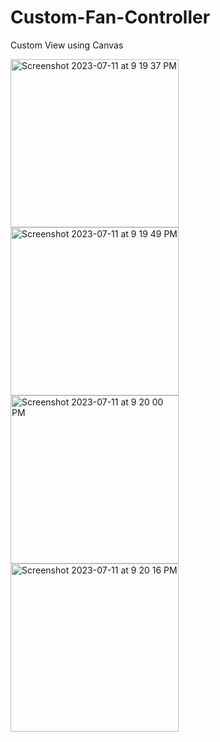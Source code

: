 # Custom-Fan-Controller
Custom View using Canvas


<img width="269" alt="Screenshot 2023-07-11 at 9 19 37 PM" src="https://github.com/khushpanchal/Custom-Fan-Controller/assets/45419595/e8962cda-36d9-4d01-814b-e227aad47a58">
<img width="269" alt="Screenshot 2023-07-11 at 9 19 49 PM" src="https://github.com/khushpanchal/Custom-Fan-Controller/assets/45419595/89018878-4426-4249-b3a0-72b7e77d26f0">
<img width="269" alt="Screenshot 2023-07-11 at 9 20 00 PM" src="https://github.com/khushpanchal/Custom-Fan-Controller/assets/45419595/5220dc43-b77a-47ac-bdc7-e6bad21d1335">
<img width="269" alt="Screenshot 2023-07-11 at 9 20 16 PM" src="https://github.com/khushpanchal/Custom-Fan-Controller/assets/45419595/977395f5-b3d9-40e9-8e36-b0b69b1550ba">

